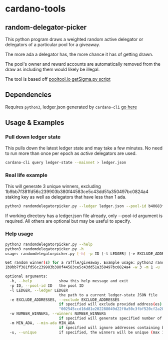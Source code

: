 # cardano-tools

## random-delegator-picker

This python program draws a weighted random active delegator or delegators of a particular pool for a giveaway. 

The more ada a delegator has, the more chance it has of getting drawn.

The pool's owner and reward accounts are automatically removed from the draw as including them would likely be illegal.

The tool is based off [pooltool.io getSigma.py script](https://github.com/papacarp/pooltool.io/tree/master/leaderLogs)

## Dependencies

Requires ```python3```, ledger.json generated by ```cardano-cli``` [go here](https://github.com/glagolef/cardano-tools#pull-down-ledger-state)

## Usage & Examples
### Pull down ledger state
This pulls down the latest ledger state and may take a few minutes. No need to run more than once per epoch as _active_ delegators are used.
```bash
cardano-cli query ledger-state --mainnet > ledger.json
```
### Real life example
This will generate 3 unique winners, excluding 1b9bb7f381fd56c239903b380f44583ce5c43dd51a350497bc0824a4 staking key as well as delegators that have less than 1 ada.
```bash
python3 randomdelegatorpicker.py --ledger ledger.json --pool-id b40683f4baad755ff60f26dc73c3e371ac4c5e422feef2fc1f5f29bf --exclude 1b9bb7f381fd56c239903b380f44583ce5c43dd51a350497bc0824a4 --winners 3 --min-ada 1 --unique
```
If working directory has a ledger.json file already, only --pool-id argument is required. All others are optional but may be useful to specify.

### Help usage
```bash
python3 randomdelegatorpicker.py --help
python3 randomdelegatorpicker.py -h
usage: randomdelegatorpicker.py [-h] -p ID [-l LEDGER] [-e EXCLUDE_ADDRESSES] [-w NUMBER_WINNERS] [-m MIN_ADA] [-u]

Get random winner(s) for a raffle/giveaway. Example usage: python3 random.py -l ledger.json -p b40683f4baad755ff60f26dc73c3e371ac4c5e422feef2fc1f5f29bf -e
1b9bb7f381fd56c239903b380f44583ce5c43dd51a350497bc0824a4 -w 3 -m 1 -u

optional arguments:
  -h, --help            show this help message and exit
  -p ID, --pool-id ID   the pool ID
  -l LEDGER, --ledger LEDGER
                        the path to a current ledger-state JSON file
  -e EXCLUDE_ADDRESSES, --exclude EXCLUDE_ADDRESSES
                        if specified will exclude provided address(es) from the raffle. E.g. --exclude
                        "002545ccd16d81e202288049d22f0a50c3fbf520cf2a206ccd7765ff"
  -w NUMBER_WINNERS, --winners NUMBER_WINNERS
                        if specified will generate specified number of winners
  -m MIN_ADA, --min-ada MIN_ADA
                        if specified will ignore addresses containing balances below the provided threshold
  -u, --unique          if specified, the winners will be unique (max 1 prize per address)

```
